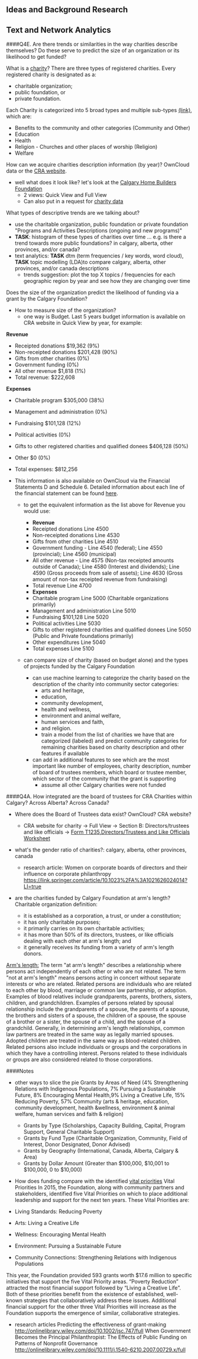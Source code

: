 ## Ideas and Background Research

## Text and Network Analytics
####Q4E. Are there trends or similarities in the way charities describe themselves? Do these serve to predict the size of an organization or its likelihood to get funded?

What is a [charity](https://www.canada.ca/en/revenue-agency/services/charities-giving/charities/applying-registration/types-registered-charities-designations.html)?
There are three types of registered charities. Every registered charity is designated as a:
* charitable organization;
* public foundation, or
* private foundation.

Each Charity is categorized into 5 broad types and multiple sub-types [(link)](http://www.cra-arc.gc.ca/chrts-gvng/lstngs/rqstfrm-eng.html), which are:
* Benefits to the community and other categories (Community and Other)
* Education
* Health
* Religion - Churches and other places of worship (Religion)
* Welfare

How can we acquire charities description information (by year)? OwnCloud data or the [CRA website](https://www.canada.ca/en/revenue-agency/services/charities-giving/charities-listings.html).
* well what does it look like? let's look at the [Calgary Home Builders Foundation](http://www.cra-arc.gc.ca/ebci/haip/srch/t3010form22quickview-eng.action?r=http%3A%2F%2Fwww.cra-arc.gc.ca%3A80%2Febci%2Fhaip%2Fsrch%2Fbasicsearchresult-eng.action%3Fk%3Dcalgary%2Bfoundation%26amp%3Bs%3Dregistered%26amp%3Bp%3D1%26amp%3Bb%3Dtrue&fpe=2016-12-31&b=118823608RR0001&n=CALGARYHOMEBUILDERSFOUNDATION)
  * 2 views: Quick View and Full View
  * Can also put in a request for [charity data](http://www.cra-arc.gc.ca/chrts-gvng/lstngs/rqstfrm-eng.html)


What types of descriptive trends are we talking about?
* use the charitable organization, public foundation or private foundation "Programs and Activities Descriptions (ongoing and new programs)"
* **TASK**: histogram of these types of charities over time ... e.g. is there a trend towards more public foundations? in calgary, alberta, other provinces, and/or canada?
* text analytics: **TASK** dtm (term frequencies / key words, word cloud), **TASK** topic modelling (LDA)to compare calgary, alberta, other provinces, and/or canada descriptions
  * trends suggestion: plot the top X topics / frequencies for each geographic region by year and see how they are changing over time


Does the size of the organization predict the likelihood of funding via a grant by the Calgary Foundation?
* How to measure size of the organization?
  * one way is Budget. Last 5 years budget information is available on CRA website in Quick View by year, for example:

**Revenue**
* Receipted donations $19,362 (9%)
* Non-receipted donations $201,428 (90%)
* Gifts from other charities (0%)
* Government funding (0%)
* All other revenue $1,818 (1%)
* Total revenue: $222,608

**Expenses**
* Charitable program $305,000 (38%)
* Management and administration (0%)
* Fundraising $101,128 (12%)
* Political activities (0%)
* Gifts to other registered charities and qualified donees $406,128 (50%)
* Other $0 (0%)
* Total expenses: $812,256

* This information is also available on OwnCloud via the Financial Statements D and Schedule 6. Detailed information about each line of the financial statement can be found [here](https://www.canada.ca/en/revenue-agency/news/cra-multimedia-library/charities-video-gallery/transcript-completing-form-t3010-13-registered-charity-information-return-segment-4-schedule-6-detailed-financial-information-schedule-7-political.html).
  * to get the equivalent information as the list above for Revenue you would use:
    * **Revenue**
    * Receipted donations Line 4500
    * Non-receipted donations Line 4530
    * Gifts from other charities Line 4510
    * Government funding - Line 4540 (federal); Line 4550 (provincial); Line 4560 (municipal)
    * All other revenue - Line 4575 (Non-tax receipted amounts outside of Canada); Line 4580 (Interest and dividends); Line 4590 (Gross proceeds from sale of assets); Line 4630 (Gross amount of non-tax receipted revenue from fundraising)
    * Total revenue Line 4700
    * **Expenses**
    * Charitable program Line 5000 (Charitable organizations primarily)
    * Management and administration Line 5010
    * Fundraising $101,128 Line 5020
    * Political activities Line 5030
    * Gifts to other registered charities and qualified donees Line 5050 (Public and Private foundations primarily)
    * Other expenditures Line 5040
    * Total expenses Line 5100



  * can compare size of charity (based on budget alone) and the types of projects funded by the Calgary Foundation
    * can use machine learning to categorize the charity based on the description of the charity into community sector categories:
        * arts and heritage,
        * education,
        * community development,
        * health and wellness,
        * environment and animal welfare,
        * human services and faith,
        * and religion.
      * train a model from the list of charities we have that are categorized (labeled) and predict community categories for remaining charities based on charity description and other features if available
    * can add in additional features to see which are the most important like number of employees, charity description, number of board of trustees members, which board or trustee member, which sector of the community that the grant is supporting
      * assume all other Calgary charities were not funded



####Q4A. How integrated are the board of trustees for CRA Charities within Calgary? Across Alberta? Across Canada?

* Where does the Board of Trustees data exist? OwnCloud? CRA website?
  * CRA website for charity -> Full View -> Section B: Directors/trustees and like officials -> [Form T1235,Directors/Trustees and Like Officials Worksheet](http://www.cra-arc.gc.ca/ebci/haip/srch/t3010form23officers-eng.action?b=118823608RR0001&fpe=2016-12-31&n=CALGARY+HOME+BUILDERS+FOUNDATION&r=http%3A%2F%2Fwww.cra-arc.gc.ca%3A80%2Febci%2Fhaip%2Fsrch%2Ft3010form23-eng.action%3Fb%3D118823608RR0001%26amp%3Bfpe%3D2016-12-31%26amp%3Bn%3DCALGARY%2BHOME%2BBUILDERS%2BFOUNDATION%26amp%3Br%3Dhttp%253A%252F%252Fwww.cra-arc.gc.ca%253A80%252Febci%252Fhaip%252Fsrch%252Fbasicsearchresult-eng.action%253Fk%253Dcalgary%252Bfoundation%2526amp%253Bs%253Dregistered%2526amp%253Bp%253D1%2526amp%253Bb%253Dtrue)

* what's the gender ratio of charities?: calgary, alberta, other provinces, canada
  * research article: Women on corporate boards of directors and their influence on corporate philanthropy https://link.springer.com/article/10.1023%2FA%3A1021626024014?LI=true

* are the charities funded by Calgary Foundation at arm's length?
Charitable organization definition:
  * it is established as a corporation, a trust, or under a constitution;
  * it has only charitable purposes;
  * it primarily carries on its own charitable activities;
  * it has more than 50% of its directors, trustees, or like officials dealing with each other at arm's length; and
  * it generally receives its funding from a variety of arm's length donors.

[Arm's length:](https://www.canada.ca/en/revenue-agency/services/charities-giving/charities/charities-giving-glossary.html#arms)
The term "at arm's length" describes a relationship where persons act independently of each other or who are not related. The term "not at arm's length" means persons acting in concert without separate interests or who are related.
Related persons are individuals who are related to each other by blood, marriage or common law partnership, or adoption. Examples of blood relatives include grandparents, parents, brothers, sisters, children, and grandchildren. Examples of persons related by spousal relationship include the grandparents of a spouse, the parents of a spouse, the brothers and sisters of a spouse, the children of a spouse, the spouse of a brother or a sister, the spouse of a child, and the spouse of a grandchild. Generally, in determining arm's length relationships, common law partners are treated in the same way as legally married spouses. Adopted children are treated in the same way as blood-related children.
Related persons also include individuals or groups and the corporations in which they have a controlling interest. Persons related to these individuals or groups are also considered related to those corporations.


####Notes
* other ways to slice the pie
Grants by Areas of Need (4% Strengthening Relations with Indigenous Populations, 7% Pursuing a Sustainable Future, 8% Encouraging Mental Health,9% Living a Creative Life, 15% Reducing Poverty, 57% Community (arts & heritage, education, community development, health &wellness, environment & animal welfare, human services   and faith & religion)
  * Grants by Type (Scholarships, Capacity Building, Capital, Program Support, General Charitable Support)
  * Grants by Fund Type (Charitable Organization, Community, Field of Interest, Donor Designated, Donor Advised)
  * Grants by Geography (International, Canada, Alberta, Calgary & Area)
  * Grants by Dollar Amount (Greater than $100,000, $10,001 to $100,000, 0 to $10,000)

* How does funding compare with the identified [vital priorities](http://calgary-foundation.s3.amazonaws.com/mercury_assets/2005/original.pdf?1506623433)
Vital Priorities
In 2015, the Foundation, along with community partners and stakeholders, identified five Vital Priorities on
which to place additional leadership and support for the next ten years. These Vital Priorities are:
 * Living Standards: Reducing Poverty
 * Arts: Living a Creative Life
 * Wellness: Encouraging Mental Health
 * Environment: Pursuing a Sustainable Future
 * Community Connections: Strengthening Relations with Indigenous Populations

This year, the Foundation provided 593 grants worth $17.6 million to specific initiatives that support
the five Vital Priority areas. “Poverty Reduction” attracted the most financial support followed by “Living
a Creative Life”. Both of these priorities benefit from the existence of established, well-known strategies
that collaboratively address these issues. Additional financial support for the other three Vital Priorities will increase as the Foundation supports the emergence of similar, collaborative strategies.

* research articles
Predicting the effectiveness of grant-making  http://onlinelibrary.wiley.com/doi/10.1002/jsc.747/full
When Government Becomes the Principal Philanthropist: The Effects of Public Funding on Patterns of Nonprofit Governance http://onlinelibrary.wiley.com/doi/10.1111/j.1540-6210.2007.00729.x/full
